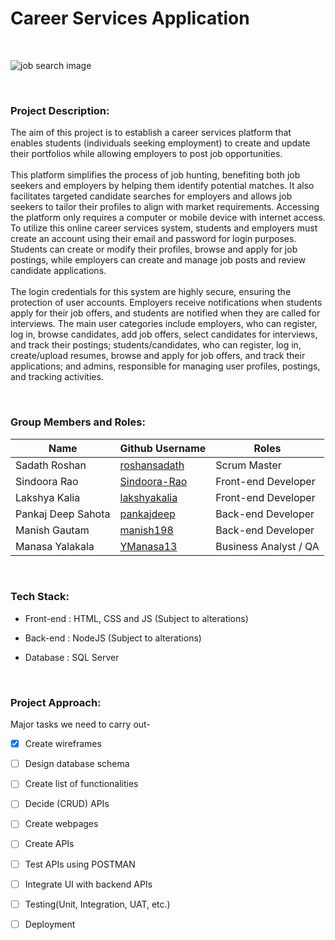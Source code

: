 # **Career Services Application**
&nbsp;

![job search image](https://d2zp5xs5cp8zlg.cloudfront.net/image-38279-800.jpg)

&nbsp;
### **Project Description:**
The aim of this project is to establish a career services platform that enables students (individuals seeking employment) to create and update their portfolios while allowing employers to post job opportunities.\
\
 This platform simplifies the process of job hunting, benefiting both job seekers and employers by helping them identify potential matches. It also facilitates targeted candidate searches for employers and allows job seekers to tailor their profiles to align with market requirements. Accessing the platform only requires a computer or mobile device with internet access. To utilize this online career services system, students and employers must create an account using their email and password for login purposes. Students can create or modify their profiles, browse and apply for job postings, while employers can create and manage job posts and review candidate applications.\
\
 The login credentials for this system are highly secure, ensuring the protection of user accounts. Employers receive notifications when students apply for their job offers, and students are notified when they are called for interviews. The main user categories include employers, who can register, log in, browse candidates, add job offers, select candidates for interviews, and track their postings; students/candidates, who can register, log in, create/upload resumes, browse and apply for job offers, and track their applications; and admins, responsible for managing user profiles, postings, and tracking activities.

&nbsp;


### **Group Members and Roles:**

| Name           |   Github Username     |   Roles       |
| ---------------|   --------------------|   ------------|
| Sadath Roshan  | [roshansadath](https://github.com/roshansadath) | Scrum Master |
| Sindoora Rao  |   [Sindoora-Rao](https://github.com/Sindoora-Rao) | Front-end Developer|
| Lakshya Kalia | [lakshyakalia](https://github.com/lakshyakalia)  |   Front-end Developer |
| Pankaj Deep Sahota | [pankajdeep](https://github.com/pankajdeep)  | Back-end Developer |
| Manish Gautam | [manish198](https://github.com/manish198) |   Back-end Developer |
| Manasa Yalakala | [YManasa13](https://github.com/YManasa13) | Business Analyst / QA |

&nbsp;

### **Tech Stack:**
- Front-end : HTML, CSS and JS (Subject to alterations)

- Back-end : NodeJS (Subject to alterations)

- Database : SQL Server

&nbsp;

### **Project Approach**:
Major tasks we need to carry out-

- [x] Create wireframes
- [ ] Design database schema
- [ ] Create list of functionalities
- [ ] Decide (CRUD) APIs
- [ ] Create webpages
- [ ] Create APIs
- [ ] Test APIs using POSTMAN
- [ ] Integrate UI with backend APIs
- [ ] Testing(Unit, Integration, UAT, etc.)
- [ ] Deployment

